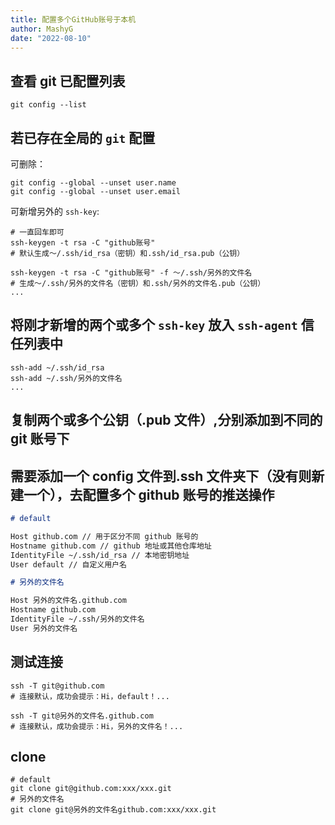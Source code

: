 ```yaml
---
title: 配置多个GitHub账号于本机
author: MashyG
date: "2022-08-10"
---
```


## 查看 git 已配置列表

```shell
git config --list
```

## 若已存在全局的 `git` 配置

可删除：

```shell
git config --global --unset user.name
git config --global --unset user.email
```

可新增另外的 `ssh-key`:

```shell
# 一直回车即可
ssh-keygen -t rsa -C "github账号"
# 默认生成～/.ssh/id_rsa（密钥）和.ssh/id_rsa.pub（公钥）

ssh-keygen -t rsa -C "github账号" -f ～/.ssh/另外的文件名
# 生成～/.ssh/另外的文件名（密钥）和.ssh/另外的文件名.pub（公钥）
...
```

## 将刚才新增的两个或多个 `ssh-key` 放入 `ssh-agent` 信任列表中

```shell
ssh-add ~/.ssh/id_rsa
ssh-add ~/.ssh/另外的文件名
...
```

## 复制两个或多个公钥（.pub 文件）,分别添加到不同的 git 账号下

## 需要添加一个 config 文件到.ssh 文件夹下（没有则新建一个），去配置多个 github 账号的推送操作

```md
# default

Host github.com // 用于区分不同 github 账号的
Hostname github.com // github 地址或其他仓库地址
IdentityFile ~/.ssh/id_rsa // 本地密钥地址
User default // 自定义用户名

# 另外的文件名

Host 另外的文件名.github.com
Hostname github.com
IdentityFile ~/.ssh/另外的文件名
User 另外的文件名
```

## 测试连接

```shell
ssh -T git@github.com
# 连接默认，成功会提示：Hi，default！...

ssh -T git@另外的文件名.github.com
# 连接默认，成功会提示：Hi，另外的文件名！...
```

## clone

```shell
# default
git clone git@github.com:xxx/xxx.git
# 另外的文件名
git clone git@另外的文件名github.com:xxx/xxx.git
```
